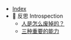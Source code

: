 * [Index](/)
* :100: 反思 Introspection
    * [人是怎么废掉的？](/introspection/how_is_a_person_decadent)
    * [三种重要的能力](/introspection/Important_capability)